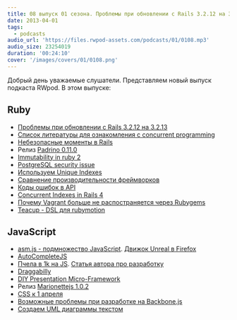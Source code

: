 ```yaml
---
title: 08 выпуск 01 сезона. Проблемы при обновлении с Rails 3.2.12 на 3.2.13, Padrino 0.11.0, Teacup, asm.js, Marionettejs 1.0.2 и прочее
date: 2013-04-01
tags:
  - podcasts
audio_url: 'https://files.rwpod-assets.com/podcasts/01/0108.mp3'
audio_size: 23254019
duration: '00:24:10'
cover: '/images/covers/01/0108.png'
---
```


Добрый день уважаемые слушатели. Представляем новый выпуск подкаста RWpod. В этом выпуске:

## Ruby

- [Проблемы при обновлении с Rails 3.2.12 на 3.2.13](http://blog.tech-angels.com/post/46249485212/should-you-upgrade-rails-from-3-2-12-to-3-2-13)
- [Список литературы для ознакомления с concurrent programming](https://gist.github.com/Somebody32/5232120)
- [Небезопасные моменты в Rails](http://blog.codeclimate.com/blog/2013/03/27/rails-insecure-defaults/)
- Релиз [Padrino 0.11.0](http://www.padrinorb.com/blog/padrino-0-11-0-released-padrino-lives)
- [Immutability in ruby 2](https://deveo.com/blog/2013/03/28/immutability-in-ruby-part-2/)
- [PostgreSQL security issue](http://www.postgresql.org/message-id/14040.1364490185%40sss.pgh.pa.us)
- [Используем Unique Indexes](https://rollbar.com/blog/post/2013/03/29/using-unique-indexes-for-fun-and-profit/)
- [Сравнение производительности фреймворков](http://www.techempower.com/blog/2013/03/28/framework-benchmarks/)
- [Коды ошибок в API](http://apiux.com/2013/03/28/2-steps-api-error-codes/)
- [Concurrent Indexes in Rails 4](http://reefpoints.dockyard.com/ruby/2013/03/26/concurrent-indexes-in-postgresql-for-rails-4-and-postgres_ext.html)
- [Почему Vagrant больше не распостраняется через Rubygems](http://mitchellh.com/abandoning-rubygems)
- [Teacup - DSL для rubymotion](https://github.com/rubymotion/teacup)

## JavaScript

- [asm.js - подмножество JavaScript](asmjs.org). [Движок Unreal в Firefox](https://blog.mozilla.org/blog/2013/03/27/mozilla-is-unlocking-the-power-of-the-web-as-a-platform-for-gaming/)
- [AutoCompleteJS](http://autocompletejs.com/)
- [Пчела в 1k на JS](http://js1k.com/2013-spring/demo/1451). [Статья автора про разработку](http://www.romancortes.com/blog/furbee-my-js1k-spring-13-entry/)
- [Draggabilly](http://draggabilly.desandro.com/)
- [DIY Presentation Micro-Framework](http://markdalgleish.com/projects/bespoke.js/)
- Релиз [Marionettejs 1.0.2](http://lostechies.com/derickbailey/2013/03/25/marionettejs-v1-0-now-with-stickers/)
- [CSS к 1 апреля](https://github.com/wesbos/aprilFools.css)
- [Возможные проблемы при разработке на Backbone.js](http://ozkatz.github.com/avoiding-common-backbonejs-pitfalls.html)
- [Создаем UML диаграммы текстом](http://bramp.github.com/js-sequence-diagrams/)
